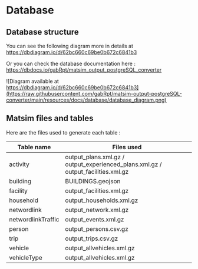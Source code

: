 # Database
## Database structure
You can see the following diagram more in details at https://dbdiagram.io/d/62bc660c69be0b672c6841b3

Or you can check the database documentation here : https://dbdocs.io/gabRpt/matsim_output_postgreSQL_converter

![Diagram available at https://dbdiagram.io/d/62bc660c69be0b672c6841b3](https://raw.githubusercontent.com/gabRpt/matsim-output-postgreSQL-converter/main/resources/docs/database/database_diagram.png)

## Matsim files and tables

Here are the files used to generate each table :

| Table name  | Files used |
| ------------- | ------------- |
| activity  | output_plans.xml.gz / output_experienced_plans.xml.gz / output_facilities.xml.gz |
| building | BUILDINGS.geojson |
| facility | output_facilities.xml.gz |
| household | output_households.xml.gz |
| networdlink | output_network.xml.gz |
| networdlinkTraffic | output_events.xml.gz |
| person  | output_persons.csv.gz |
| trip | output_trips.csv.gz |
| vehicle | output_allvehicles.xml.gz |
| vehicleType | output_allvehicles.xml.gz |